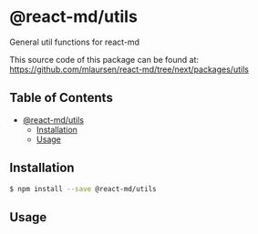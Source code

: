 
# @react-md/utils
General util functions for react-md

This source code of this package can be found at: https://github.com/mlaursen/react-md/tree/next/packages/utils

<!-- TOC_START -->
## Table of Contents
- [@react-md/utils](#react-mdutils)
  * [Installation](#installation)
  * [Usage](#usage)
<!-- TOC_END -->

## Installation
```sh
$ npm install --save @react-md/utils
```

## Usage



